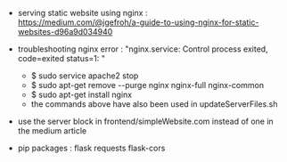 - serving static website using nginx : <br>
https://medium.com/@jgefroh/a-guide-to-using-nginx-for-static-websites-d96a9d034940 <br>

- troubleshooting nginx error : "nginx.service: Control process exited, code=exited status=1: "<br>
    - $ sudo service apache2 stop<br>
    - $ sudo apt-get remove --purge nginx nginx-full nginx-common<br>
    - $ sudo apt-get install nginx<br>
    - the commands above have also been used in updateServerFiles.sh<br>

- use the server block in frontend/simpleWebsite.com instead of one in the medium article <br>

- pip packages : flask requests flask-cors
